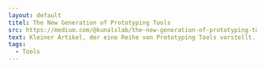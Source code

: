 ```yaml
---
layout: default
titel: The New Generation of Prototyping Tools
src: https://medium.com/@kunalslab/the-new-generation-of-prototyping-tools-part-1-2-c01105310b6b
text: Kleiner Artikel, der eine Reihe von Prototyping Tools vorstellt.
tags:
  - Tools
---
```

